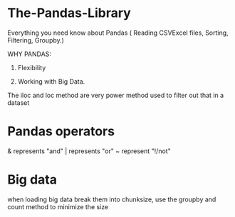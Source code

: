 # The-Pandas-Library
Everything you need know about Pandas ( Reading CSVExcel files, Sorting, Filtering, Groupby.) 

WHY PANDAS:

1. Flexibility

2. Working with Big Data.

The iloc and loc method are very power method used to filter out that in a dataset

# Pandas operators
& represents "and"
| represents "or"
~ represent  "!/not"

# Big data

when loading big data break them into chunksize, use the groupby and count method to minimize the size